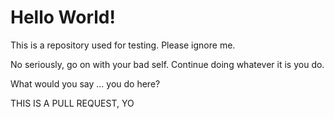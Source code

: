 # Hello World!

This is a repository used for testing. Please ignore me.

No seriously, go on with your bad self. Continue doing whatever it is you do.

What would you say ... you do here?

THIS IS A PULL REQUEST, YO
